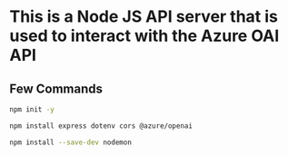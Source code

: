 # This is a Node JS API server that is used to interact with the Azure OAI API

## Few Commands

```bash
npm init -y

npm install express dotenv cors @azure/openai

npm install --save-dev nodemon
```
